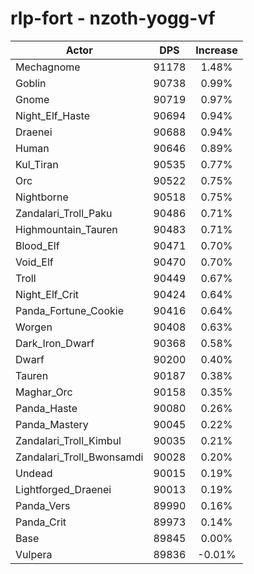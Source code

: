 # rlp-fort - nzoth-yogg-vf
| Actor | DPS | Increase |
|---|:---:|:---:|
|Mechagnome|91178|1.48%|
|Goblin|90738|0.99%|
|Gnome|90719|0.97%|
|Night_Elf_Haste|90694|0.94%|
|Draenei|90688|0.94%|
|Human|90646|0.89%|
|Kul_Tiran|90535|0.77%|
|Orc|90522|0.75%|
|Nightborne|90518|0.75%|
|Zandalari_Troll_Paku|90486|0.71%|
|Highmountain_Tauren|90483|0.71%|
|Blood_Elf|90471|0.70%|
|Void_Elf|90470|0.70%|
|Troll|90449|0.67%|
|Night_Elf_Crit|90424|0.64%|
|Panda_Fortune_Cookie|90416|0.64%|
|Worgen|90408|0.63%|
|Dark_Iron_Dwarf|90368|0.58%|
|Dwarf|90200|0.40%|
|Tauren|90187|0.38%|
|Maghar_Orc|90158|0.35%|
|Panda_Haste|90080|0.26%|
|Panda_Mastery|90045|0.22%|
|Zandalari_Troll_Kimbul|90035|0.21%|
|Zandalari_Troll_Bwonsamdi|90028|0.20%|
|Undead|90015|0.19%|
|Lightforged_Draenei|90013|0.19%|
|Panda_Vers|89990|0.16%|
|Panda_Crit|89973|0.14%|
|Base|89845|0.00%|
|Vulpera|89836|-0.01%|
